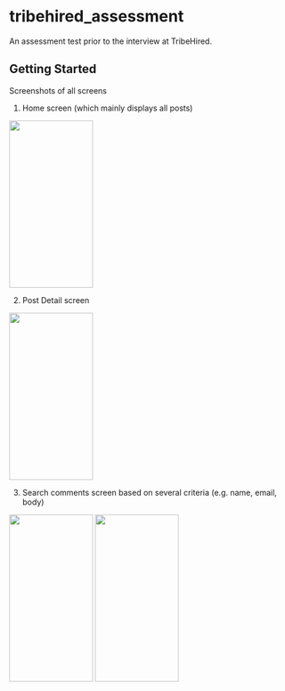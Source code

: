 # tribehired_assessment

An assessment test prior to the interview at TribeHired.

## Getting Started

Screenshots of all screens

1. Home screen (which mainly displays all posts)
<img src="https://github.com/nobokai/tribehired_assessment/assets/54453783/29917ead-5d42-4bbe-9b6e-d85880ef3384" width="150" height="300">

2. Post Detail screen
<img src="https://github.com/nobokai/tribehired_assessment/assets/54453783/f4b9177e-a948-4389-85e1-77173a4e48b8" width="150" height="300">

3. Search comments screen based on several criteria (e.g. name, email, body)
<img src="https://github.com/nobokai/tribehired_assessment/assets/54453783/79da2217-6272-49db-8bb7-a191935cf260" width="150" height="300">
<img src="https://github.com/nobokai/tribehired_assessment/assets/54453783/9bebab29-d758-4dd4-91e5-07e5c18247ca" width="150" height="300">
